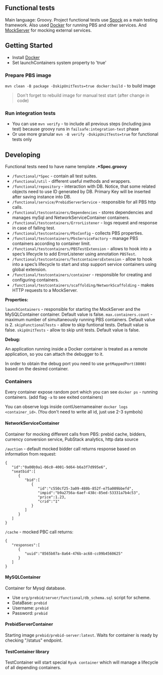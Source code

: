 ## Functional tests

Main language: Groovy. Project functional tests use [Spock](https://spockframework.org/) as a main testing framework.
Also used [Docker](https://www.docker.com/) for running PBS and other services.
And [MockServer](https://www.mock-server.com/) for mocking external services.

## Getting Started

- Install [Docker](https://docs.docker.com/engine/install/ubuntu/)
- Set launchContainers system property to 'true'

### Prepare PBS image

`mvn clean -B package -DskipUnitTests=true docker:build` - to build image

> Don't forget to rebuild image for manual test start (after change in code)

### Run integration tests

- You can use `mvn verify` - to include all previous steps (including java test) because groovy runs
  in `failsafe:integration-test` phase
- Or use more granular `mvn -B verify -DskipUnitTests=true` for functional tests only

## Developing

Functional tests need to have name template **.\*Spec.groovy**

- `/functional/*Spec` - contain all test suites.
- `/functional/util` - different useful methods and wrappers.
- `/functional/repository` - interaction with DB. Notice, that some related objects need to use ID generated by DB.
  Primary Key will be inserted after saving instance into DB.
- `/functional/service/PrebidServerService` - responsible for all PBS http calls.
- `/functional/testcontainers/Dependencies` - stores dependencies and manages mySql and NetworkServiceContainer containers.
- `/functional/testcontainers/ErrorListener` - logs request and response in case of falling test.
- `/functional/testcontainers/PbsConfig` - collects PBS properties.
- `/functional/testcontainers/PbsServiceFactory` - manage PBS containers according to container limit.
- `/functional/testcontainers/PBSTestExtension` - allows to hook into a spec’s lifecycle to add ErrorListener using annotation `PBSTest`.
- `/functional/testcontainers/TestcontainersExtension` - allow to hook into a spec’s lifecycle to start and stop support service containers using global extension.
- `/functional/testcontainers/container` - responsible for creating and configuring containers.
- `/functional/testcontainers/scaffolding/NetworkScaffolding` -  makes HTTP requests to a MockServer.


**Properties:**

`launchContainers` - responsible for starting the MockServer and the MySQLContainer container. Default value is false.
`max.containers.count` - maximum number of simultaneously running PBS containers. Default value is 2.
`skipFunctionalTests` - allow to skip funtional tests. Default value is false.
`skipUnitTests` - allow to skip unit tests. Default value is false.

**Debug:**

An application running inside a Docker container is treated as a remote application, so you can attach the debugger to it.

In order to obtain the debug port you need to use `getMappedPort(8000)` based on the desired container.

### Containers

Every container expose random port which you can see `docker ps` - running containers. (add flag `-a` to see exited containers)

You can observe logs inside contUsernameainer `docker logs <container_id>`. (You don't need to write all id, just use 2-3 symbols)

#### NetworkServiceContainer

Container for mocking different calls from PBS: prebid cache, bidders, currency conversion service, PubStack analytics, http data source

`/auction` - default mocked bidder call returns response based on information from request:

```
{
   "id":"0a00b9a1-06c0-4001-9d64-b6a3f7d995e6",
   "seatbid":[
      {
         "bid":[
            {
               "id":"c550cf25-3a09-480b-852f-e75a009bbefd",
               "impid":"b9a2756a-6aef-438c-85ed-53331a7b4c53",
               "price":1.23,
               "crid":"1"
            }
         ]
      }
   ]
}
``` 

`/cache` - mocked PBC call returns:

```
{
   "responses":[
      {
         "uuid":"8565b07a-8a64-476b-ac68-cc09b4560625"
      }
   ]
}
``` 

#### MySQLContainer

Container for Mysql database.

- Use `org/prebid/server/functional/db_schema.sql` script for scheme.
- DataBase: `prebid`
- Username: `prebid`
- Password: `prebid`

#### PrebidServerContainer

Starting image `prebid/prebid-server:latest`.
Waits for container is ready by checking "/status" endpoint.

#### TestContainer library

TestContainer will start special `Ryuk container` which will manage a lifecycle of all depending containers.
